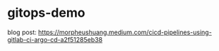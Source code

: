 # gitops-demo
blog post: https://morpheushuang.medium.com/cicd-pipelines-using-gitlab-ci-argo-cd-a2f51285eb38
